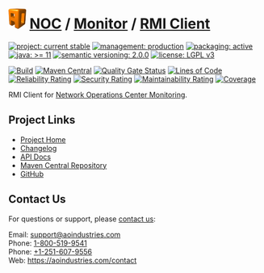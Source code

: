 # [<img src="ao-logo.png" alt="AO Logo" width="35" height="40">](https://github.com/aoindustries) [NOC](https://github.com/aoindustries/noc) / [Monitor](https://github.com/aoindustries/noc-monitor) / [RMI Client](https://github.com/aoindustries/noc-monitor-rmi-client)

[![project: current stable](https://aoindustries.com/ao-badges/project-current-stable.svg)](https://aoindustries.com/life-cycle#project-current-stable)
[![management: production](https://aoindustries.com/ao-badges/management-production.svg)](https://aoindustries.com/life-cycle#management-production)
[![packaging: active](https://aoindustries.com/ao-badges/packaging-active.svg)](https://aoindustries.com/life-cycle#packaging-active)  
[![java: &gt;= 11](https://aoindustries.com/ao-badges/java-11.svg)](https://docs.oracle.com/en/java/javase/11/docs/api/)
[![semantic versioning: 2.0.0](https://aoindustries.com/ao-badges/semver-2.0.0.svg)](http://semver.org/spec/v2.0.0.html)
[![license: LGPL v3](https://aoindustries.com/ao-badges/license-lgpl-3.0.svg)](https://www.gnu.org/licenses/lgpl-3.0)

[![Build](https://github.com/aoindustries/noc-monitor-rmi-client/workflows/Build/badge.svg?branch=master)](https://github.com/aoindustries/noc-monitor-rmi-client/actions?query=workflow%3ABuild)
[![Maven Central](https://maven-badges.herokuapp.com/maven-central/com.aoindustries/noc-monitor-rmi-client/badge.svg)](https://maven-badges.herokuapp.com/maven-central/com.aoindustries/noc-monitor-rmi-client)
[![Quality Gate Status](https://sonarcloud.io/api/project_badges/measure?branch=master&project=com.aoapps.platform%3Anoc-monitor-rmi-client&metric=alert_status)](https://sonarcloud.io/dashboard?branch=master&id=com.aoapps.platform%3Anoc-monitor-rmi-client)
[![Lines of Code](https://sonarcloud.io/api/project_badges/measure?branch=master&project=com.aoapps.platform%3Anoc-monitor-rmi-client&metric=ncloc)](https://sonarcloud.io/component_measures?branch=master&id=com.aoapps.platform%3Anoc-monitor-rmi-client&metric=ncloc)  
[![Reliability Rating](https://sonarcloud.io/api/project_badges/measure?branch=master&project=com.aoapps.platform%3Anoc-monitor-rmi-client&metric=reliability_rating)](https://sonarcloud.io/component_measures?branch=master&id=com.aoapps.platform%3Anoc-monitor-rmi-client&metric=Reliability)
[![Security Rating](https://sonarcloud.io/api/project_badges/measure?branch=master&project=com.aoapps.platform%3Anoc-monitor-rmi-client&metric=security_rating)](https://sonarcloud.io/component_measures?branch=master&id=com.aoapps.platform%3Anoc-monitor-rmi-client&metric=Security)
[![Maintainability Rating](https://sonarcloud.io/api/project_badges/measure?branch=master&project=com.aoapps.platform%3Anoc-monitor-rmi-client&metric=sqale_rating)](https://sonarcloud.io/component_measures?branch=master&id=com.aoapps.platform%3Anoc-monitor-rmi-client&metric=Maintainability)
[![Coverage](https://sonarcloud.io/api/project_badges/measure?branch=master&project=com.aoapps.platform%3Anoc-monitor-rmi-client&metric=coverage)](https://sonarcloud.io/component_measures?branch=master&id=com.aoapps.platform%3Anoc-monitor-rmi-client&metric=Coverage)

RMI Client for [Network Operations Center Monitoring](https://github.com/aoindustries/noc-monitor).

## Project Links
* [Project Home](https://aoindustries.com/noc/monitor/rmi-client/)
* [Changelog](https://aoindustries.com/noc/monitor/rmi-client/changelog)
* [API Docs](https://aoindustries.com/noc/monitor/rmi-client/apidocs/)
* [Maven Central Repository](https://search.maven.org/artifact/com.aoindustries/noc-monitor-rmi-client)
* [GitHub](https://github.com/aoindustries/noc-monitor-rmi-client)

## Contact Us
For questions or support, please [contact us](https://aoindustries.com/contact):

Email: [support@aoindustries.com](mailto:support@aoindustries.com)  
Phone: [1-800-519-9541](tel:1-800-519-9541)  
Phone: [+1-251-607-9556](tel:+1-251-607-9556)  
Web: https://aoindustries.com/contact

